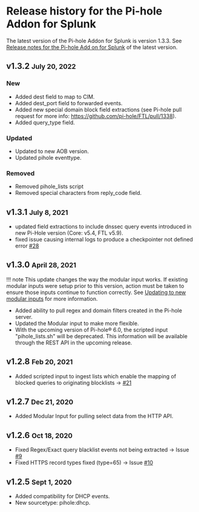 # Release history for the Pi-hole Addon for Splunk

The latest version of the Pi-hole Addon for Splunk is version 1.3.3. See [Release notes for the Pi-hole Add on for Splunk](../../releases/) of the latest version.

## v1.3.2 <small>July 20, 2022</small>

### New

- Added dest field to map to CIM.
- Added dest_port field to forwarded events.
- Added new special domain block field extractions (see Pi-hole pull request for more info: <https://github.com/pi-hole/FTL/pull/1338>).
- Added query_type field.

### Updated

- Updated to new AOB version.
- Updated pihole eventtype.

### Removed

- Removed pihole_lists script
- Removed special characters from reply_code field.

## v1.3.1 <small>July 8, 2021</small>

- updated field extractions to include dnssec query events introduced in new Pi-Hole version (Core: v5.4, FTL v5.9).
- fixed issue causing internal logs to produce a checkpointer not defined error [#28](https://github.com/ZachChristensen28/TA-pihole_dns/issues/28)

## v1.3.0 <small>April 28, 2021</small>

!!! note
    This update changes the way the modular input works. If existing modular inputs were setup prior to this version, action must be taken to ensure those inputs continue to function correctly. See [Updating to new modular inputs](/getting-started/configure-inputs/configure-modinput/#updating-to-new-modular-inputs) for more information.

- Added ability to pull regex and domain filters created in the Pi-hole server.
- Updated the Modular input to make more flexible.
- With the upcoming version of Pi-hole® 6.0, the scripted input "pihole_lists.sh" will be deprecated. This information will be available through the REST API in the upcoming release.

## v1.2.8 <small>Feb 20, 2021</small>

- Added scripted input to ingest lists which enable the mapping of blocked queries to originating blocklists -> [#21](https://github.com/ZachChristensen28/TA-pihole_dns/issues/21)

## v1.2.7 <small>Dec 21, 2020</small>

- Added Modular Input for pulling select data from the HTTP API.

## v1.2.6 <small>Oct 18, 2020</small>

- Fixed Regex/Exact query blacklist events not being extracted -> Issue [#9](https://github.com/ZachChristensen28/TA-pihole_dns/issues/9)
- Fixed HTTPS record types fixed (type=65) -> Issue [#10](https://github.com/ZachChristensen28/TA-pihole_dns/issues/10)

## v1.2.5 <small>Sept 1, 2020</small>

- Added compatibility for DHCP events.
- New sourcetype: pihole:dhcp.
